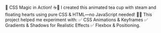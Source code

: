 🚀 CSS Magic in Action! ☕💖
I created this animated tea cup with steam and floating hearts using pure CSS & HTML—no JavaScript needed! 🎨✨
This project helped me experiment with:
✅ CSS Animations & Keyframes
✅ Gradients & Shadows for Realistic Effects
✅ Flexbox & Positioning.

